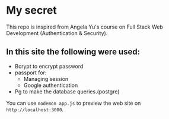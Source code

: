 # My secret
This repo is inspired from Angela Yu's course on Full Stack Web Development (Authentication & Security).
## In this site the following were used:
* Bcrypt to encrypt password
* passport for:
  *  Managing session 
  *  Google authentication
* Pg to make the database queries.(postgre)

You can use `nodemon app.js` to preview the web site on `http://localhost:3000`.
